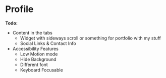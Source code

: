 # Profile

**Todo:** 
* Content in the tabs
  * Widget with sideways scroll or something for portfolio with my stuff
  * Social Links & Contact Info
* Accessibility Features
  * Low Motion mode
  * Hide Background
  * Different font
  * Keyboard Focusable
